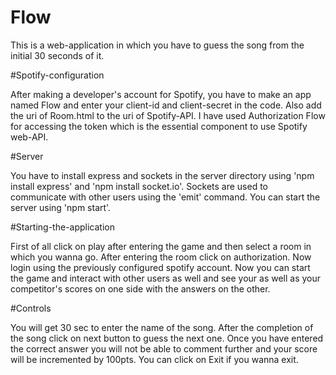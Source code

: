 # Flow
This is a web-application in which you have to guess the song from the initial 30 seconds of it.



#Spotify-configuration

After making a developer's account for Spotify, you have to make an app named Flow and enter your client-id and client-secret in the code.
Also add the uri of Room.html to the uri of Spotify-API.
I have used Authorization Flow for accessing the token which is the essential component to use Spotify web-API.



#Server

You have to install express and sockets in the server directory using
'npm install express' 
and 
'npm install socket.io'.
Sockets are used to communicate with other users using the 'emit' command.
You can start the server using 'npm start'.



#Starting-the-application

First of all click on play after entering the game and then select a room in which you wanna go.
After entering the room click on authorization.
Now login using the previously configured spotify account.
Now you can start the game and interact with other users as well and see your as well as your competitor's scores on one side with the answers on the other.



#Controls

You will get 30 sec to enter the name of the song.
After the completion of the song click on next button to guess the next one.
Once you have entered the correct answer you will not be able to comment further and your score will be incremented by 100pts.
You can click on Exit if you wanna exit.

